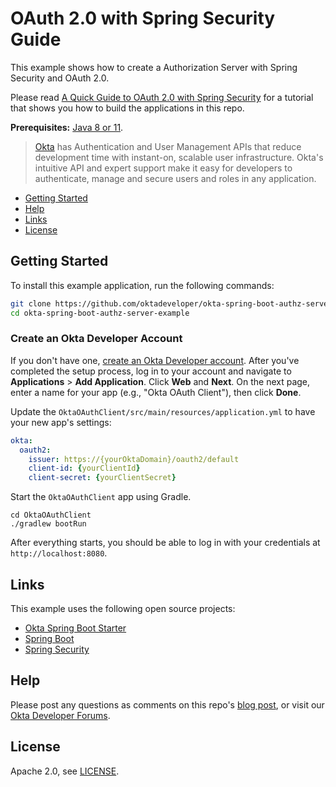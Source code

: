 # OAuth 2.0 with Spring Security Guide

This example shows how to create a Authorization Server with Spring Security and OAuth 2.0.

Please read [A Quick Guide to OAuth 2.0 with Spring Security](https://developer.okta.com/blog/2019/03/12/oauth2-spring-security-guide) for a tutorial that shows you how to build the applications in this repo. 

**Prerequisites:** [Java 8 or 11](https://adoptopenjdk.net/).

> [Okta](https://developer.okta.com/) has Authentication and User Management APIs that reduce development time with instant-on, scalable user infrastructure. Okta's intuitive API and expert support make it easy for developers to authenticate, manage and secure users and roles in any application.

* [Getting Started](#getting-started)
* [Help](#help)
* [Links](#links)
* [License](#license)

## Getting Started

To install this example application, run the following commands:

```bash
git clone https://github.com/oktadeveloper/okta-spring-boot-authz-server-example.git
cd okta-spring-boot-authz-server-example
```

### Create an Okta Developer Account

If you don't have one, [create an Okta Developer account](https://developer.okta.com/signup/). After you've completed the setup process, log in to your account and navigate to **Applications** > **Add Application**. Click **Web** and **Next**. On the next page, enter a name for your app (e.g., "Okta OAuth Client"), then click **Done**. 

Update the `OktaOAuthClient/src/main/resources/application.yml` to have your new app's settings:

```yaml
okta:
  oauth2:
    issuer: https://{yourOktaDomain}/oauth2/default
    client-id: {yourClientId}
    client-secret: {yourClientSecret}
```

Start the `OktaOAuthClient` app using Gradle.

```shell
cd OktaOAuthClient
./gradlew bootRun
```

After everything starts, you should be able to log in with your credentials at `http://localhost:8080`.

## Links

This example uses the following open source projects:

* [Okta Spring Boot Starter](https://github.com/okta/okta-spring-boot)
* [Spring Boot](https://spring.io/projects/spring-boot)
* [Spring Security](https://spring.io/projects/spring-security)

## Help

Please post any questions as comments on this repo's [blog post](https://developer.okta.com/blog/2019/03/12/oauth2-spring-security-guide), or visit our [Okta Developer Forums](https://devforum.okta.com/). 

## License

Apache 2.0, see [LICENSE](LICENSE).
